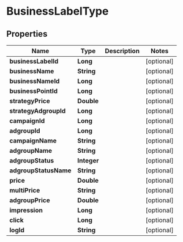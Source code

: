 

# BusinessLabelType


## Properties

Name | Type | Description | Notes
------------ | ------------- | ------------- | -------------
**businessLabelId** | **Long** |  |  [optional]
**businessName** | **String** |  |  [optional]
**businessNameId** | **Long** |  |  [optional]
**businessPointId** | **Long** |  |  [optional]
**strategyPrice** | **Double** |  |  [optional]
**strategyAdgroupId** | **Long** |  |  [optional]
**campaignId** | **Long** |  |  [optional]
**adgroupId** | **Long** |  |  [optional]
**campaignName** | **String** |  |  [optional]
**adgroupName** | **String** |  |  [optional]
**adgroupStatus** | **Integer** |  |  [optional]
**adgroupStatusName** | **String** |  |  [optional]
**price** | **Double** |  |  [optional]
**multiPrice** | **String** |  |  [optional]
**adgroupPrice** | **Double** |  |  [optional]
**impression** | **Long** |  |  [optional]
**click** | **Long** |  |  [optional]
**logId** | **String** |  |  [optional]



